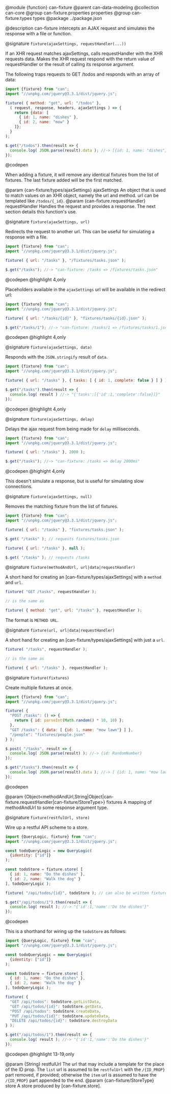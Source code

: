 @module {function} can-fixture
@parent can-data-modeling
@collection can-core
@group can-fixture.properties properties
@group can-fixture.types types
@package ../package.json

@description can-fixture intercepts an AJAX request and simulates the response with a file or function.

@signature `fixture(ajaxSettings, requestHandler(...))`

  If an XHR request matches ajaxSettings, calls requestHandler with the XHR requests data. Makes the XHR request respond with the return value of requestHandler or the result of calling its response argument.

  The following traps requests to GET /todos and responds with an array of data:

  ```js
  import {fixture} from "can";
  import "//unpkg.com/jquery@3.3.1/dist/jquery.js";

  fixture( { method: "get", url: "/todos" },
    ( request, response, headers, ajaxSettings ) => {
      return {data: [
        { id: 1, name: "dishes" },
        { id: 2, name: "mow" }
      ]};
    }
  );

  $.get("/todos").then(result => {
    console.log( JSON.parse(result).data ); //-> [{id: 1, name: "dishes"}, {id:2, name: "mow"}]
  });
  ```
  @codepen

  When adding a fixture, it will remove any identical fixtures from the list of fixtures. The last fixture added will be the first matched.

  @param {can-fixture/types/ajaxSettings} ajaxSettings An object that is used to match values on an XHR object, namely the url and method. url can be templated like `/todos/{_id}`.
  @param {can-fixture.requestHandler} requestHandler Handles the request and provides a response. The next section details this function's use.

@signature `fixture(ajaxSettings, url)`

  Redirects the request to another url.  This can be useful for simulating a response with a file.

  ```js
  import {fixture} from "can";
  import "//unpkg.com/jquery@3.3.1/dist/jquery.js";

  fixture( { url: "/tasks" }, "/fixtures/tasks.json" );

  $.get("/tasks"); //-> "can-fixture: /tasks => /fixtures/tasks.json"
  ```
  @codepen
  @highlight 4,only

  Placeholders available in the `ajaxSettings` url will be available in the redirect url:

  ```js
  import {fixture} from "can";
  import "//unpkg.com/jquery@3.3.1/dist/jquery.js";

  fixture( { url: "/tasks/{id}" }, "fixtures/tasks/{id}.json" );

  $.get("/tasks/1"); //-> "can-fixture: /tasks/1 => /fixtures/tasks/1.json"
  ```
  @codepen
  @highlight 4,only

@signature `fixture(ajaxSettings, data)`

  Responds with the `JSON.stringify` result of `data`.

  ```js
  import {fixture} from "can";
  import "//unpkg.com/jquery@3.3.1/dist/jquery.js";

  fixture( { url: "/tasks" }, { tasks: [ { id: 1, complete: false } ] } );

  $.get("/tasks").then(result => {
    console.log( result ) //-> "{'tasks':[{'id':1,'complete':false}]}"
  });
  ```
  @codepen
  @highlight 4,only

@signature `fixture(ajaxSettings, delay)`

  Delays the ajax request from being made for `delay` milliseconds.

  ```js
  import {fixture} from "can";
  import "//unpkg.com/jquery@3.3.1/dist/jquery.js";

  fixture( { url: "/tasks" }, 2000 );

  $.get("/tasks"); //-> "can-fixture: /tasks => delay 2000ms"
  ```
  @codepen
  @highight 4,only

  This doesn't simulate a response, but is useful for simulating slow connections.

@signature `fixture(ajaxSettings, null)`

  Removes the matching fixture from the list of fixtures.

  ```js
  import {fixture} from "can";
  import "//unpkg.com/jquery@3.3.1/dist/jquery.js";

  fixture( { url: "/tasks" }, "fixtures/tasks.json" );

  $.get( "/tasks" ); // requests fixtures/tasks.json

  fixture( { url: "/tasks" }, null );

  $.get( "/tasks" ); // requests /tasks
  ```
  <!-- @codepen -->

@signature `fixture(methodAndUrl, url|data|requestHandler)`

  A short hand for creating an [can-fixture/types/ajaxSettings] with a `method` and `url`.

  ```js
  fixture( "GET /tasks", requestHandler );

  // is the same as

  fixture( { method: "get", url: "/tasks" }, requestHandler );
  ```

  The format is `METHOD URL`.

@signature `fixture(url, url|data|requestHandler)`

  A short hand for creating an [can-fixture/types/ajaxSettings] with just a `url`.

  ```js
  fixture( "/tasks", requestHandler );

  // is the same as

  fixture( { url: "/tasks" }, requestHandler );
  ```

@signature `fixture(fixtures)`

  Create multiple fixtures at once.

  ```js
  import {fixture} from "can";
  import "//unpkg.com/jquery@3.3.1/dist/jquery.js";

  fixture( {
    "POST /tasks": () => {
      return { id: parseInt(Math.random() * 10, 10) };
    },
    "GET /tasks": { data: [ {id: 1, name: "mow lawn"} ] },
    "/people": "fixtures/people.json"
  } );
  
  $.post( "/tasks", result => {
    console.log( JSON.parse(result) ); //-> {id: RandomNumber}
  });

  $.get("/tasks").then(result => {
    console.log( JSON.parse(result).data ); //-> [ {id: 1, name: "mow lawn"} ]
  });
  ```
  @codepen

  @param {Object<methodAndUrl,String|Object|can-fixture.requestHandler|can-fixture/StoreType>} fixtures A mapping of methodAndUrl to
  some response argument type.

@signature `fixture(restfulUrl, store)`

  Wire up a restful API scheme to a store.

  ```js
  import {QueryLogic, fixture} from "can";
  import "//unpkg.com/jquery@3.3.1/dist/jquery.js";

  const todoQueryLogic = new QueryLogic(
    {identity: ["id"]}
  );

  const todoStore = fixture.store( [
    { id: 1, name: "Do the dishes" },
    { id: 2, name: "Walk the dog" }
  ], todoQueryLogic );

  fixture( "/api/todos/{id}", todoStore ); // can also be written fixture("/api/todos", todoStore);

  $.get("/api/todos/1").then(result => {
    console.log( result ); //-> "{'id':1,'name':'Do the dishes'}"
  });
  ```
  @codepen

  This is a shorthand for wiring up the `todoStore` as follows:

  ```js
  import {QueryLogic, fixture} from "can";
  import "//unpkg.com/jquery@3.3.1/dist/jquery.js";

  const todoQueryLogic = new QueryLogic(
    {identity: ["id"]}
  );

  const todoStore = fixture.store( [
    { id: 1, name: "Do the dishes" },
    { id: 2, name: "Walk the dog" }
  ], todoQueryLogic );

  fixture( {
    "GET /api/todos": todoStore.getListData,
    "GET /api/todos/{id}": todoStore.getData,
    "POST /api/todos": todoStore.createData,
    "PUT /api/todos/{id}": todoStore.updateData,
    "DELETE /api/todos/{id}": todoStore.destroyData
  } );

  $.get("/api/todos/1").then(result => {
    console.log( result ); //-> "{'id':1,'name':'Do the dishes'}"
  });
  ```
  @codepen
  @highlight 13-19,only

  @param {String} restfulUrl The url that may include a template for the place of the ID prop.  The `list` url is assumed to be `restfulUrl` with the `/{ID_PROP}` part removed, if provided; otherwise the `item` url is assumed to have the `/{ID_PROP}` part appended to the end.
  @param {can-fixture/StoreType} store A store produced by [can-fixture.store].
